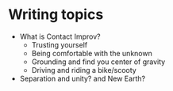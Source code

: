 # Writing topics

* What is Contact Improv?
    * Trusting yourself
    * Being comfortable with the unknown
    * Grounding and find you center of gravity
    * Driving and riding a bike/scooty
* Separation and unity? and New Earth?
